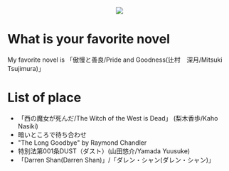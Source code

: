 <p align="center">
  <img src="https://github.com/user-attachments/assets/67e46a6f-4034-468a-9d38-c8992b0d3e66" >
</p>

# What is your favorite novel
My favorite novel is 「傲慢と善良/Pride and Goodness(辻村　深月/Mitsuki Tsujimura)」

# List of place
- 「西の魔女が死んだ/The Witch of the West is Dead」 (梨木香歩/Kaho Nasiki)
- 暗いところで待ち合わせ
- "The Long Goodbye" by Raymond Chandler
- 特別法第001条DUST（ダスト）(山田悠介/Yamada Yuusuke)
- 「Darren Shan(Darren Shan)」/「ダレン・シャン(ダレン・シャン)」


